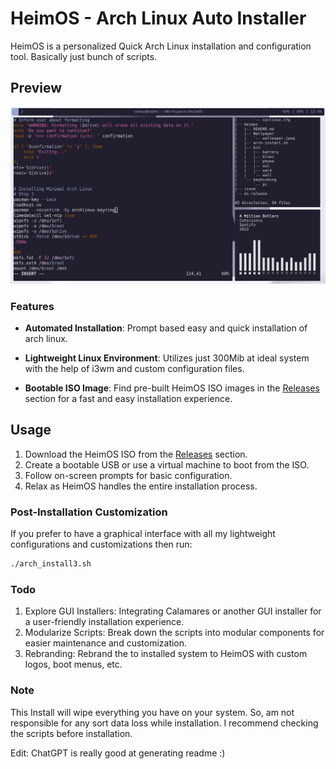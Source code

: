 # HeimOS - Arch Linux Auto Installer

HeimOS is a personalized Quick Arch Linux installation and configuration tool.
Basically just bunch of scripts.


## Preview

![HeimOS Desktop](/preview.png)


### Features

- **Automated Installation**: Prompt based easy and quick installation of arch linux.

- **Lightweight Linux Environment**: Utilizes just 300Mib at ideal system with the help of i3wm and custom configuration files.

- **Bootable ISO Image**: Find pre-built HeimOS ISO images in the [Releases](https://github.com/samay15jan/heimos/releases) section for a fast and easy installation experience.


## Usage

1. Download the HeimOS ISO from the [Releases](https://github.com/samay15jan/heimos/releases) section.
2. Create a bootable USB or use a virtual machine to boot from the ISO.
3. Follow on-screen prompts for basic configuration.
4. Relax as HeimOS handles the entire installation process.


### Post-Installation Customization

If you prefer to have a graphical interface with all my lightweight configurations and customizations then run:
```bash
./arch_install3.sh
```

### Todo

1. Explore GUI Installers: Integrating Calamares or another GUI installer for a user-friendly installation experience.
2. Modularize Scripts: Break down the scripts into modular components for easier maintenance and customization.
3. Rebranding: Rebrand the to installed system to HeimOS with custom logos, boot menus, etc.


### Note 

This Install will wipe everything you have on your system. So, am not responsible for any sort data loss while installation. 
I recommend checking the scripts before installation.

Edit: ChatGPT is really good at generating readme :)
